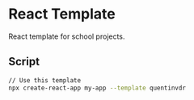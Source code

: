 # React Template

React template for school projects.

## Script

```bash
// Use this template
npx create-react-app my-app --template quentinvdr
```
